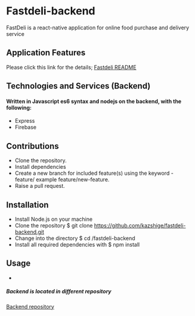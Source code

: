 # Fastdeli-backend

FastDeli is a react-native application for online food purchase and delivery service


## Application Features 

Please click this link for the details; 
[Fastdeli README](https://github.com/kazshige/Fastdeli/blob/master/README.md)


## Technologies and Services (Backend)

#### Written in Javascript es6 syntax and nodejs on the backend, with the following:

- Express
- Firebase

## Contributions

- Clone the repository.
- Install dependencies
- Create a new branch for included feature(s) using the keyword - feature/ example feature/new-feature.
- Raise a pull request.


## Installation

- Install Node.js on your machine
- Clone the repository $ git clone https://github.com/kazshige/fastdeli-backend.git
- Change into the directory $ cd /fastdeli-backend
- Install all required dependencies with $ npm install

## Usage
- 

##### Backend is located in different repository
[Backend repository](https://github.com/kazshige/fastdeli-backend.git)
